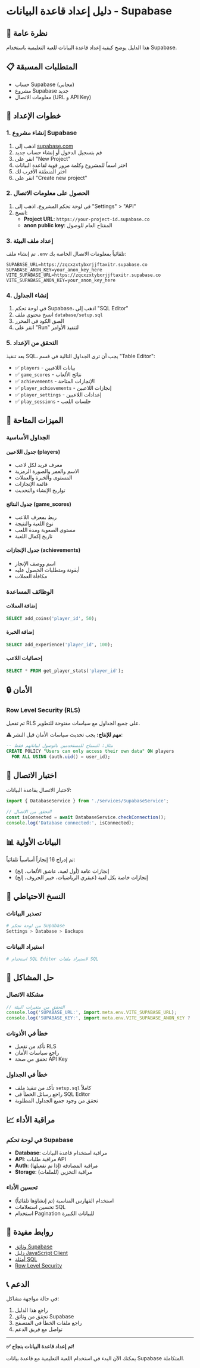 # دليل إعداد قاعدة البيانات - Supabase

## 🎯 نظرة عامة
هذا الدليل يوضح كيفية إعداد قاعدة البيانات للعبة التعليمية باستخدام Supabase.

## 📋 المتطلبات المسبقة
- حساب Supabase (مجاني)
- مشروع Supabase جديد
- معلومات الاتصال (URL و API Key)

## 🚀 خطوات الإعداد

### 1. إنشاء مشروع Supabase
1. اذهب إلى [supabase.com](https://supabase.com)
2. قم بتسجيل الدخول أو إنشاء حساب جديد
3. انقر على "New Project"
4. اختر اسماً للمشروع وكلمة مرور قوية لقاعدة البيانات
5. اختر المنطقة الأقرب لك
6. انقر على "Create new project"

### 2. الحصول على معلومات الاتصال
1. في لوحة تحكم المشروع، اذهب إلى "Settings" > "API"
2. انسخ:
   - **Project URL**: `https://your-project-id.supabase.co`
   - **anon public key**: المفتاح العام للوصول

### 3. إعداد ملف البيئة
تم إنشاء ملف `.env` تلقائياً بمعلومات الاتصال الخاصة بك:

```env
SUPABASE_URL=https://zqcxzxtybxrjjftaxitr.supabase.co
SUPABASE_ANON_KEY=your_anon_key_here
VITE_SUPABASE_URL=https://zqcxzxtybxrjjftaxitr.supabase.co
VITE_SUPABASE_ANON_KEY=your_anon_key_here
```

### 4. إنشاء الجداول
1. في لوحة تحكم Supabase، اذهب إلى "SQL Editor"
2. انسخ محتوى ملف `database/setup.sql`
3. الصق الكود في المحرر
4. انقر على "Run" لتنفيذ الأوامر

### 5. التحقق من الإعداد
بعد تنفيذ SQL، يجب أن ترى الجداول التالية في قسم "Table Editor":

- ✅ `players` - بيانات اللاعبين
- ✅ `game_scores` - نتائج الألعاب
- ✅ `achievements` - الإنجازات المتاحة
- ✅ `player_achievements` - إنجازات اللاعبين
- ✅ `player_settings` - إعدادات اللاعبين
- ✅ `play_sessions` - جلسات اللعب

## 🔧 الميزات المتاحة

### الجداول الأساسية

#### جدول اللاعبين (players)
- معرف فريد لكل لاعب
- الاسم والعمر والصورة الرمزية
- المستوى والخبرة والعملات
- قائمة الإنجازات
- تواريخ الإنشاء والتحديث

#### جدول النتائج (game_scores)
- ربط بمعرف اللاعب
- نوع اللعبة والنتيجة
- مستوى الصعوبة ومدة اللعب
- تاريخ إكمال اللعبة

#### جدول الإنجازات (achievements)
- اسم ووصف الإنجاز
- أيقونة ومتطلبات الحصول عليه
- مكافأة العملات

### الوظائف المساعدة

#### إضافة العملات
```sql
SELECT add_coins('player_id', 50);
```

#### إضافة الخبرة
```sql
SELECT add_experience('player_id', 100);
```

#### إحصائيات اللاعب
```sql
SELECT * FROM get_player_stats('player_id');
```

## 🔒 الأمان

### Row Level Security (RLS)
تم تفعيل RLS على جميع الجداول مع سياسات مفتوحة للتطوير.

**⚠️ مهم للإنتاج:**
يجب تحديث سياسات الأمان قبل النشر:

```sql
-- مثال: السماح للمستخدمين بالوصول لبياناتهم فقط
CREATE POLICY "Users can only access their own data" ON players
  FOR ALL USING (auth.uid() = user_id);
```

## 🧪 اختبار الاتصال

لاختبار الاتصال بقاعدة البيانات:

```javascript
import { DatabaseService } from './services/SupabaseService';

// التحقق من الاتصال
const isConnected = await DatabaseService.checkConnection();
console.log('Database connected:', isConnected);
```

## 📊 البيانات الأولية

تم إدراج 16 إنجازاً أساسياً تلقائياً:
- إنجازات عامة (أول لعبة، عاشق الألعاب، إلخ)
- إنجازات خاصة بكل لعبة (عبقري الرياضيات، خبير الحروف، إلخ)

## 🔄 النسخ الاحتياطي

### تصدير البيانات
```bash
# من لوحة تحكم Supabase
Settings > Database > Backups
```

### استيراد البيانات
```bash
# استخدام SQL Editor لاستيراد ملفات SQL
```

## 🐛 حل المشاكل

### مشكلة الاتصال
```javascript
// التحقق من متغيرات البيئة
console.log('SUPABASE_URL:', import.meta.env.VITE_SUPABASE_URL);
console.log('SUPABASE_KEY:', import.meta.env.VITE_SUPABASE_ANON_KEY ? 'موجود' : 'مفقود');
```

### خطأ في الأذونات
- تأكد من تفعيل RLS
- راجع سياسات الأمان
- تحقق من صحة API Key

### خطأ في الجداول
- تأكد من تنفيذ ملف `setup.sql` كاملاً
- راجع رسائل الخطأ في SQL Editor
- تحقق من وجود جميع الجداول المطلوبة

## 📈 مراقبة الأداء

### في لوحة تحكم Supabase
- **Database**: مراقبة استخدام قاعدة البيانات
- **API**: مراقبة طلبات API
- **Auth**: مراقبة المصادقة (إذا تم تفعيلها)
- **Storage**: مراقبة التخزين (للملفات)

### تحسين الأداء
- استخدام الفهارس المناسبة (تم إنشاؤها تلقائياً)
- تحسين استعلامات SQL
- استخدام Pagination للبيانات الكبيرة

## 🔗 روابط مفيدة

- [وثائق Supabase](https://supabase.com/docs)
- [دليل JavaScript Client](https://supabase.com/docs/reference/javascript)
- [أمثلة SQL](https://supabase.com/docs/guides/database)
- [Row Level Security](https://supabase.com/docs/guides/auth/row-level-security)

## 📞 الدعم

في حالة مواجهة مشاكل:
1. راجع هذا الدليل
2. تحقق من وثائق Supabase
3. راجع ملفات الخطأ في المتصفح
4. تواصل مع فريق الدعم

---

**✅ تم إعداد قاعدة البيانات بنجاح!**

يمكنك الآن البدء في استخدام اللعبة التعليمية مع قاعدة بيانات Supabase المتكاملة.